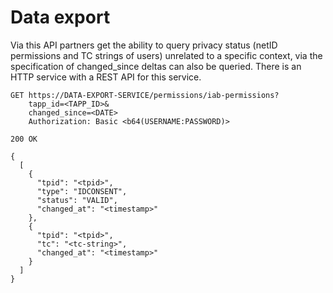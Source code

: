 # Data export

Via this API partners get the ability to query privacy status (netID permissions and TC strings of users) unrelated to a specific context, via the specification of changed_since  deltas can also be queried. There is an HTTP service with a REST API for this service.

``` shell
GET https://DATA-EXPORT-SERVICE/permissions/iab-permissions? 
    tapp_id=<TAPP_ID>&
    changed_since=<DATE>
    Authorization: Basic <b64(USERNAME:PASSWORD)>
```

``` shell
200 OK

{
  [
    {
      "tpid": "<tpid>",
      "type": "IDCONSENT",
      "status": "VALID",
      "changed_at": "<timestamp>"
    },
    {
      "tpid": "<tpid>",
      "tc": "<tc-string>",
      "changed_at": "<timestamp>"
    }
  ]
}
```
